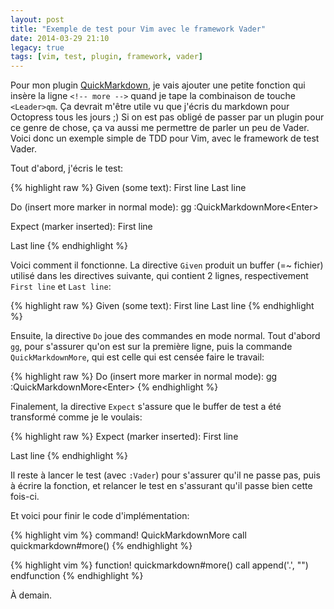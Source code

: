 ```yaml
---
layout: post
title: "Exemple de test pour Vim avec le framework Vader"
date: 2014-03-29 21:10
legacy: true
tags: [vim, test, plugin, framework, vader]
---
```




Pour mon plugin [QuickMarkdown](https://github.com/lkdjiin/quickmarkdown), je vais ajouter une petite fonction
qui insère la ligne `<!-- more -->` quand je tape la combinaison de
touche `<Leader>qm`. Ça devrait m'être utile vu que j'écris du markdown
pour Octopress tous les jours ;) Si on est pas obligé de passer par un
plugin pour ce genre de chose, ça va aussi me permettre de parler un peu
de Vader. Voici donc un exemple simple de TDD pour
Vim, avec le framework de test Vader.

<!-- more -->

Tout d'abord, j'écris le test:

{% highlight raw %}
Given (some text):
  First line
  Last line

Do (insert more marker in normal mode):
  gg
  :QuickMarkdownMore\<Enter>

Expect (marker inserted):
  First line
  <!-- more -->
  Last line
{% endhighlight %}

Voici comment il fonctionne. La directive `Given` produit un buffer (=~ fichier)
utilisé dans les directives suivante, qui contient 2 lignes, respectivement
`First line` et `Last line`:

{% highlight raw %}
Given (some text):
  First line
  Last line
{% endhighlight %}

Ensuite, la directive `Do` joue des commandes en mode normal. Tout d'abord
`gg`, pour s'assurer qu'on est sur la première ligne, puis la commande
`QuickMarkdownMore`, qui est celle qui est censée faire le travail:

{% highlight raw %}
Do (insert more marker in normal mode):
  gg
  :QuickMarkdownMore\<Enter>
{% endhighlight %}

Finalement, la directive `Expect` s'assure que le buffer de test a été
transformé comme je le voulais:

{% highlight raw %}
Expect (marker inserted):
  First line
  <!-- more -->
  Last line
{% endhighlight %}

Il reste à lancer le test (avec `:Vader`) pour s'assurer qu'il ne passe
pas, puis à écrire la fonction, et relancer le test en s'assurant qu'il
passe bien cette fois-ci.

Et voici pour finir le code d'implémentation:

{% highlight vim %}
command! QuickMarkdownMore call quickmarkdown#more()
{% endhighlight %}

{% highlight vim %}
function! quickmarkdown#more()
  call append('.', "<!-- more -->")
endfunction
{% endhighlight %}



À demain.




